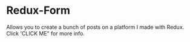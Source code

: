 # Redux-Form
Allows you to create a bunch of posts on a platform I made with Redux. Click 'CLICK ME" for more info.

